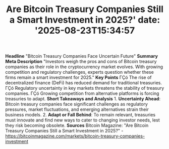 ﻿---
title: "Are Bitcoin Treasury Companies Still a Smart Investment in 2025?'
date: '2025-08-23T15:34:57"
category: "Markets"
summary: ""
slug: "are bitcoin treasury companies still a smart investment in 2"
source_urls:
  - "https://bitcoinmagazine.com/markets/bitcoin-treasury-companies-investment"
seo:
  title: "Are Bitcoin Treasury Companies Still a Smart Investment in 2025? | Hash n Hedge'
  description: '"
  keywords: ["news", "markets", "brief"]
---
**Headline** "Bitcoin Treasury Companies Face Uncertain Future"  **Summary Meta Description** "Investors weigh the pros and cons of Bitcoin treasury companies as their role in the cryptocurrency market evolves. With growing competition and regulatory challenges, experts question whether these firms remain a smart investment for 2025."  **Key Points**  ΓÇó The rise of decentralized finance (DeFi) has reduced demand for traditional treasuries. ΓÇó Regulatory uncertainty in key markets threatens the stability of treasury companies. ΓÇó Growing competition from alternative platforms is forcing treasuries to adapt.  **Short Takeaways and Analysis**  1. **Uncertainty Ahead**: Bitcoin treasury companies face significant challenges as regulatory pressures, market fluctuations, and emerging alternatives strain their business models. 2. **Adapt or Fall Behind**: To remain relevant, treasuries must innovate and find new ways to cater to changing investor needs, lest they risk becoming obsolete.  **Sources** Bitcoin Magazine: "Are Bitcoin Treasury Companies Still a Smart Investment in 2025?" - https://bitcoinmagazine.com/markets/bitcoin-treasury-companies-investment 
